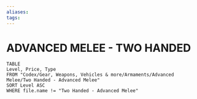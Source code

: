 ```yaml
---
aliases: 
tags: 
---
```

# ADVANCED MELEE - TWO HANDED
``` dataview
TABLE
Level, Price, Type
FROM "Codex/Gear, Weapons, Vehicles & more/Armaments/Advanced Melee/Two Handed - Advanced Melee"
SORT Level ASC
WHERE file.name != "Two Handed - Advanced Melee"
```